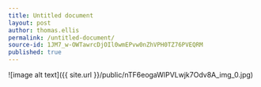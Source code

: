 ```yaml
---
title: Untitled document
layout: post
author: thomas.ellis
permalink: /untitled-document/
source-id: 1JM7_w-OWTawrcDjOIl0wmEPvw0nZhVPH0TZ76PVEQRM
published: true
---
```

![image alt text]({{ site.url }}/public/nTF6eogaWlPVLwjk7Odv8A_img_0.jpg)


